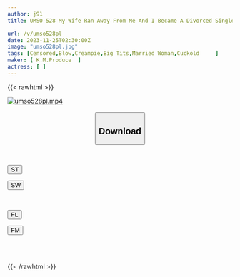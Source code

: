 ```yaml
---
author: j91
title: UMSO-528 My Wife Ran Away From Me And I Became A Divorced Single Father, So I Unexpectedly Found Myself In A Popular Period! ? Vol. 18, I Started Having An Affair In The Middle Of The Day With My Mom Friends In The Neighborhood Who Sympathized With My Pitiful Fatherless Family And Did Their Best To Take Care Of Me.

url: /v/umso528pl
date: 2023-11-25T02:30:00Z
image: "umso528pl.jpg"
tags: [Censored,Blow,Creampie,Big Tits,Married Woman,Cuckold	 ]
maker: [ K.M.Produce  ]
actress: [ ]
---
```



{{< rawhtml >}}

<div class="video" data-videoid="1LjJvQgxvQSeo98">
    <a href="javascript:;">
        <img src="/v/umso528pl/umso528pl.jpg" width="WIDTH" height="HEIGHT" alt="umso528pl.mp4" loading="lazy">
    </a>
</div>

<script type="text/javascript" src="https://j91.asia/asset/on-demand-st.js"></script>

<br>
  <link rel="stylesheet" href="https://j91.asia/asset/bs5.css">
  
  <center>
  <button class="btn btn-primary" type="button" data-bs-toggle="collapse" data-bs-target=".multi-collapse" aria-expanded="false" aria-controls="multiCollapseExample1 multiCollapseExample2"><h2>Download</h2></button></center>
</p>
<div class="row">
  <div class="col">
    <div class="collapse multi-collapse" id="multiCollapseExample1">
      <div class="card card-body">
	      	      <br>
<div class="buttons">  
<p><a href="https://streamtape.to/v/1LjJvQgxvQSeo98" target="_blank"><button class="btn-hover color-3"><i class="fa fa-download"></i> ST</button></a></p>
<p><a href="https://flaswish.com/9jb00hx937rl" target="_blank"><button class="btn-hover color-2"><i class="fa fa-download"></i> SW</button></a></p></div>
    </div>
  </div>
</div>
  <div class="col">
    <div class="collapse multi-collapse" id="multiCollapseExample2">
      <div class="card card-body">
	      <br>
<div class="buttons">
<p><a href="javascript:;" target="_blank"><button class="btn-hover color-9"><i class="fa fa-download"></i> FL</button></a></p>
<p><a href="javascript:;" target="_blank"><button class="btn-hover color-8"><i class="fa fa-download"></i> FM</button></a></p></div>
<br><br>
      </div>
    </div>
  </div>
</div>

{{< /rawhtml >}}